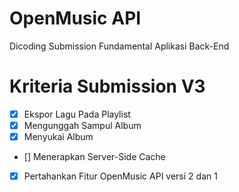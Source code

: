 # OpenMusic API

Dicoding Submission Fundamental Aplikasi Back-End

# Kriteria Submission V3

- [x] Ekspor Lagu Pada Playlist
- [x] Mengunggah Sampul Album
- [x] Menyukai Album
- [] Menerapkan Server-Side Cache
- [x] Pertahankan Fitur OpenMusic API versi 2 dan 1
